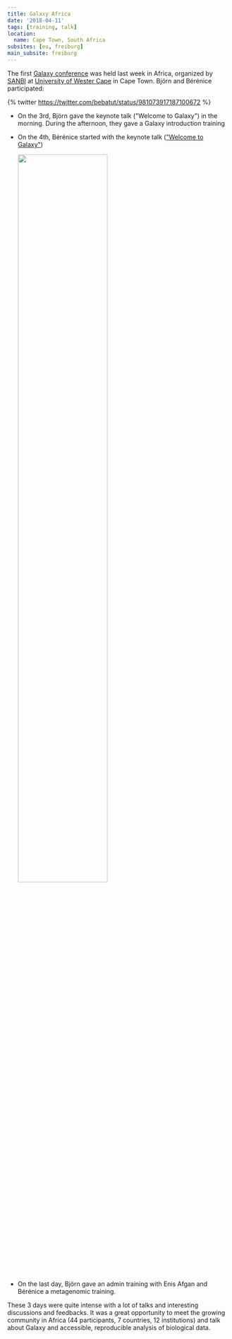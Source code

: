 ```yaml
---
title: Galaxy Africa
date: '2018-04-11'
tags: [training, talk]
location:
  name: Cape Town, South Africa
subsites: [eu, freiburg]
main_subsite: freiburg
---
```


The first [Galaxy conference](https://galaxyafrica.sanbi.ac.za/) was held last week in Africa, organized by [SANBI](https://www.sanbi.ac.za/) at [University of Wester Cape](https://www.uwc.ac.za/Pages/default.aspx) in Cape Town. Björn and Bérénice participated:

{% twitter https://twitter.com/bebatut/status/981073917187100672 %}

- On the 3rd, Björn gave the keynote talk ("Welcome to Galaxy") in the morning. During the afternoon, they gave a Galaxy introduction training
- On the 4th, Bérénice started with the keynote talk (["Welcome to Galaxy"](http://bebatut.fr/talks/18/04_04_galaxy_africa/#/1))

    <div class="multiple-img">
        <a target="_blank" href="http://bebatut.fr/talks/18/04_04_galaxy_africa/#/1"><img src="assets/media/galaxy-africa-presentation.png" width="65%" /></a>
    </div>

- On the last day, Björn gave an admin training with Enis Afgan and Bérénice a metagenomic training.

These 3 days were quite intense with a lot of talks and interesting discussions and feedbacks. It was a great opportunity to meet the growing community in Africa (44 participants, 7 countries, 12 institutions) and talk about Galaxy and accessible, reproducible analysis of biological data.

